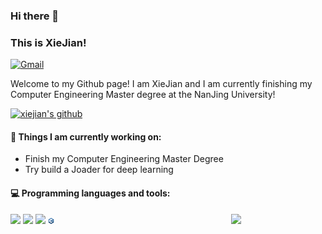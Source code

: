 ### Hi there 👋 
### This is XieJian!
[![Gmail](https://img.shields.io/badge/-Gmail-c14438?style=flat&logo=Gmail&logoColor=white)](mailto:jianxie0@gmail.com)

Welcome to my Github page! I am XieJian and I am currently finishing my Computer Engineering Master degree at the NanJing University!  

[![xiejian's github](https://github-readme-stats.vercel.app/api?username=xiejiann)]()
#### 🌱 Things I am currently working on: 
- Finish my Computer Engineering Master Degree  
- Try build a Joader for deep learning

#### :computer: Programming languages and tools: 
<p>
<img width="30%" align="right" src="https://github-readme-stats.vercel.app/api?username=XieJiann&show_icons=true&hide_border=true" />
<code><img width="2%" src="https://www.vectorlogo.zone/logos/java/java-ar21.svg"></code>
<code><img width="2%" src="https://www.vectorlogo.zone/logos/python/python-ar21.svg"></code>
<code><img width="2%" src="https://www.vectorlogo.zone/logos/rust-lang/rust-lang-icon.svg"></code>
<code><img width="2%" src="https://raw.githubusercontent.com/github/explore/80688e429a7d4ef2fca1e82350fe8e3517d3494d/topics/cpp/cpp.png"></code>
</p>



